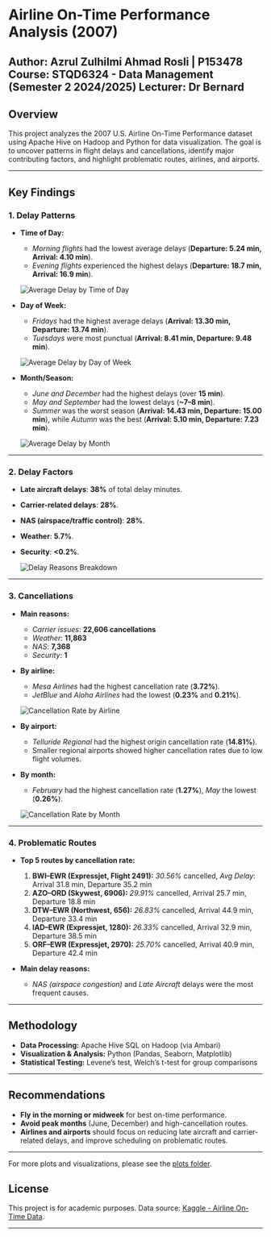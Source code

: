 # Airline On-Time Performance Analysis (2007)

**Author:** Azrul Zulhilmi Ahmad Rosli | P153478
**Course:** STQD6324 - Data Management (Semester 2 2024/2025)
**Lecturer:** Dr Bernard
---

## Overview

This project analyzes the 2007 U.S. Airline On-Time Performance dataset using Apache Hive on Hadoop and Python for data visualization. The goal is to uncover patterns in flight delays and cancellations, identify major contributing factors, and highlight problematic routes, airlines, and airports.

---

## Key Findings

### 1. Delay Patterns

- **Time of Day:**  
  - *Morning flights* had the lowest average delays (**Departure: 5.24 min, Arrival: 4.10 min**).
  - *Evening flights* experienced the highest delays (**Departure: 18.7 min, Arrival: 16.9 min**).

  ![Average Delay by Time of Day](plots/delay_by_timeofday_combined.png)

- **Day of Week:**  
  - *Fridays* had the highest average delays (**Arrival: 13.30 min, Departure: 13.74 min**).
  - *Tuesdays* were most punctual (**Arrival: 8.41 min, Departure: 9.48 min**).

  ![Average Delay by Day of Week](plots/delay_by_dayofweek_combined.png)

- **Month/Season:**  
  - *June and December* had the highest delays (over **15 min**).
  - *May and September* had the lowest delays (**~7–8 min**).
  - *Summer* was the worst season (**Arrival: 14.43 min, Departure: 15.00 min**), while *Autumn* was the best (**Arrival: 5.10 min, Departure: 7.23 min**).

  ![Average Delay by Month](plots/delay_by_month_seasonal.png)

---

### 2. Delay Factors

- **Late aircraft delays**: **38%** of total delay minutes.
- **Carrier-related delays**: **28%**.
- **NAS (airspace/traffic control)**: **28%**.
- **Weather**: **5.7%**.
- **Security**: **<0.2%**.

  ![Delay Reasons Breakdown](plots/delay_factors_combined.png)

---

### 3. Cancellations

- **Main reasons:**  
  - *Carrier issues*: **22,606 cancellations**  
  - *Weather*: **11,863**  
  - *NAS*: **7,368**  
  - *Security*: **1**

- **By airline:**  
  - *Mesa Airlines* had the highest cancellation rate (**3.72%**).
  - *JetBlue* and *Aloha Airlines* had the lowest (**0.23%** and **0.21%**).

  ![Cancellation Rate by Airline](plots/cancel_by_airline_top10_with_total_flights.png)

- **By airport:**  
  - *Telluride Regional* had the highest origin cancellation rate (**14.81%**).
  - Smaller regional airports showed higher cancellation rates due to low flight volumes.

- **By month:**  
  - *February* had the highest cancellation rate (**1.27%**), *May* the lowest (**0.26%**).

  ![Cancellation Rate by Month](plots/cancel_by_month_dayofweek_combined.png)

---

### 4. Problematic Routes

- **Top 5 routes by cancellation rate:**
  1. **BWI–EWR (Expressjet, Flight 2491):** *30.56%* cancelled, *Avg Delay*: Arrival 31.8 min, Departure 35.2 min
  2. **AZO–ORD (Skywest, 6906):** *29.91%* cancelled, Arrival 25.7 min, Departure 18.8 min
  3. **DTW–EWR (Northwest, 656):** *26.83%* cancelled, Arrival 44.9 min, Departure 33.4 min
  4. **IAD–EWR (Expressjet, 1280):** *26.33%* cancelled, Arrival 32.9 min, Departure 38.5 min
  5. **ORF–EWR (Expressjet, 2970):** *25.70%* cancelled, Arrival 40.9 min, Departure 42.4 min

- **Main delay reasons:**  
  - *NAS (airspace congestion)* and *Late Aircraft* delays were the most frequent causes.

---

## Methodology

- **Data Processing:** Apache Hive SQL on Hadoop (via Ambari)
- **Visualization & Analysis:** Python (Pandas, Seaborn, Matplotlib)
- **Statistical Testing:** Levene’s test, Welch’s t-test for group comparisons

---

## Recommendations

- **Fly in the morning or midweek** for best on-time performance.
- **Avoid peak months** (June, December) and high-cancellation routes.
- **Airlines and airports** should focus on reducing late aircraft and carrier-related delays, and improve scheduling on problematic routes.

---

For more plots and visualizations, please see the [plots folder](./plots).


## License

This project is for academic purposes. Data source: [Kaggle - Airline On-Time Data](https://www.kaggle.com/datasets/wenxingdi/data-expo-2009-airline-on-time-data/data?select=1993.csv).

---